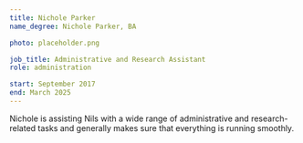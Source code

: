 ```yaml
---
title: Nichole Parker
name_degree: Nichole Parker, BA

photo: placeholder.png

job_title: Administrative and Research Assistant
role: administration

start: September 2017
end: March 2025
---
```

Nichole is assisting Nils with a wide range of administrative and research-related tasks and generally makes sure that everything is running smoothly.